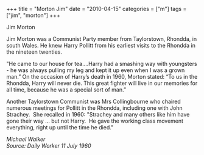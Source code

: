 +++
title = "Morton Jim"
date = "2010-04-15"
categories = ["m"]
tags = ["jim", "morton"]
+++

Jim Morton

Jim Morton was a Communist Party member from Taylorstown, Rhondda, in south Wales. He knew Harry Pollitt from his earliest visits to the Rhondda in the nineteen twenties. 

"He came to our house for tea....Harry had a smashing way with youngsters - he was always pulling my leg and kept it up even when I was a grown man.” On the occasion of Harry’s death in 1960, Morton stated: “To us in the Rhondda, Harry will never die. This great fighter will live in our memories for all time, because he was a special sort of man.”  
  
Another Taylorstown Communist was Mrs Collingbourne who chaired numerous meetings for Pollitt in the Rhondda, including one with John Strachey.  She recalled in 1960: "Strachey and many others like him have gone their way ... but not Harry.  He gave the working class movement everything, right up until the time he died."  
  
  
_Michael Walker_  
_Source: Daily Worker_ _11 July 1960_

